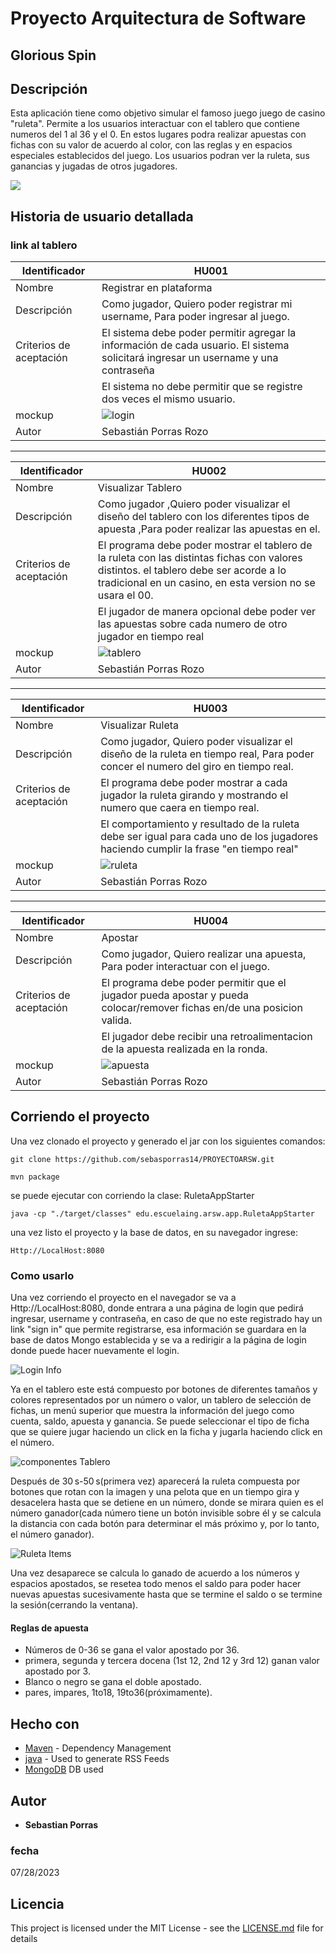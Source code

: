 # Proyecto Arquitectura de Software

## Glorious Spin
## Descripción
Esta aplicación tiene como objetivo simular el famoso juego juego de casino "ruleta". Permite a los usuarios interactuar con el tablero que contiene numeros del 1 al 36 y el 0. En estos lugares podra realizar apuestas con fichas con su valor de acuerdo al color, con las reglas y en espacios especiales establecidos del juego. Los usuarios podran ver la ruleta, sus ganancias y jugadas de otros jugadores.

![](https://stonkstutors.com/wp-content/uploads/2022/04/7-mejores-juegos-de-ruleta-para-Android-e-iOS.SIN_.jpg)
## Historia de usuario detallada

### link al tablero

| Identificador           | HU001                   | 
|-------------------------|--------------------------------| 
| Nombre                  |Registrar en plataforma                   | 
| Descripción             | Como jugador, Quiero poder registrar mi username, Para poder ingresar al juego.              | 
| Criterios de aceptación | El sistema debe poder permitir agregar la información de cada usuario. El sistema solicitará ingresar un username y una contraseña  | 
|                         |El sistema no debe permitir que se registre dos veces el mismo usuario.| 
| mockup| ![login](https://github.com/sebasporras14/PROYECTOARSW/blob/master/images/login.png)|
| Autor                   | Sebastián Porras Rozo                       | 

----


| Identificador           | HU002                   | 
|-------------------------|--------------------------------| 
| Nombre                  | Visualizar Tablero                | 
| Descripción             | Como jugador ,Quiero poder visualizar el diseño del tablero con los diferentes tipos de apuesta ,Para poder realizar las apuestas en el.             | 
| Criterios de aceptación | El programa debe poder mostrar el tablero de la ruleta con las distintas fichas con valores distintos. el tablero debe ser acorde a lo tradicional en un casino, en esta version no se usara el 00.  | 
||El jugador de manera opcional debe poder ver las apuestas sobre cada numero de otro jugador en tiempo real|
| mockup| ![tablero](https://github.com/sebasporras14/PROYECTOARSW/blob/master/images/tablero.png) |
| Autor                   | Sebastián Porras Rozo                       | 

----

| Identificador           | HU003                    | 
|-------------------------|--------------------------------| 
| Nombre                  | Visualizar Ruleta                 | 
| Descripción             | Como jugador, Quiero poder visualizar el diseño de la ruleta en tiempo real, Para poder concer el numero del giro en tiempo real.             | 
| Criterios de aceptación | El programa debe poder mostrar a cada jugador la ruleta girando y mostrando el numero que caera en tiempo real.  | 
||El comportamiento y resultado de la ruleta debe ser igual para cada uno de los jugadores haciendo cumplir la frase "en tiempo real"|
| mockup| ![ruleta](https://github.com/sebasporras14/PROYECTOARSW/blob/master/images/ruleta.png)|
| Autor                   | Sebastián Porras Rozo                       | 

----

| Identificador           | HU004                   | 
|-------------------------|--------------------------------| 
| Nombre                  | Apostar                   | 
| Descripción             | Como jugador, Quiero realizar una apuesta, Para poder interactuar con el juego.              | 
| Criterios de aceptación | El programa debe poder permitir que el jugador pueda apostar y pueda colocar/remover fichas en/de una posicion valida.  | 
||El jugador debe recibir una retroalimentacion de la apuesta realizada en la ronda. |
| mockup| ![apuesta](https://github.com/sebasporras14/PROYECTOARSW/blob/master/images/apuesta.png)|
| Autor                   | Sebastián Porras Rozo                       | 

## Corriendo el proyecto

Una vez clonado el proyecto y generado el jar con los siguientes comandos:

~~~
git clone https://github.com/sebasporras14/PROYECTOARSW.git
~~~
~~~
mvn package
~~~

se puede ejecutar con corriendo la clase: RuletaAppStarter

~~~
java -cp "./target/classes" edu.escuelaing.arsw.app.RuletaAppStarter
~~~
una vez listo el proyecto y la base de datos, en su navegador ingrese:

~~~
Http://LocalHost:8080
~~~

### Como usarlo

Una vez corriendo el proyecto en el navegador se va a Http://LocalHost:8080, donde entrara a una página de login que pedirá ingresar, username y contraseña, en caso de que no este registrado hay un link "sign in" que permite registrarse, esa información se guardara en la base de datos Mongo establecida y se va a redirigir a la página de login donde puede hacer nuevamente el login. 

![Login Info](https://github.com/sebasporras14/PROYECTOARSW/blob/master/images/loginInfo.png)

Ya en el tablero este está compuesto por botones de diferentes tamaños y colores representados por un número o valor, un tablero de selección de fichas, un menú superior que muestra la información del juego como cuenta, saldo, apuesta y ganancia. Se puede seleccionar el tipo de ficha que se quiere jugar haciendo un click en la ficha y jugarla haciendo click en el número.

![componentes Tablero](https://github.com/sebasporras14/PROYECTOARSW/blob/master/images/componentesTablero.png)

Después de 30 s-50 s(primera vez) aparecerá la ruleta compuesta por botones que rotan con la imagen y una pelota que en un tiempo gira y desacelera hasta que se detiene en un número, donde se mirara quien es el número ganador(cada número tiene un botón invisible sobre él y se calcula la distancia con cada botón para determinar el más próximo y, por lo tanto, el número ganador).

![Ruleta Items](httpps://github.com/sebasporras14/PROYECTOARSW/blob/master/images/ruletaItems.png)

Una vez desaparece se calcula lo ganado de acuerdo a los números y espacios apostados, se resetea todo menos el saldo para poder hacer nuevas apuestas sucesivamente hasta que se termine el saldo o se termine la sesión(cerrando la ventana).

#### Reglas de apuesta

* Números de 0-36 se gana el valor apostado por 36.
* primera, segunda y tercera docena (1st 12, 2nd 12 y 3rd 12) ganan valor apostado por 3.
* Blanco o negro se gana el doble apostado.
* pares, impares, 1to18, 19to36(próximamente).

## Hecho con
* [Maven](https://maven.apache.org/) - Dependency Management
* [java](https://rometools.github.io/rome/) - Used to generate RSS Feeds
* [MongoDB](https://api.mongodb.com/) DB used


## Autor

* **Sebastian Porras**

### fecha

07/28/2023 

## Licencia

This project is licensed under the MIT License - see the [LICENSE.md](LICENSE.md) file for details
